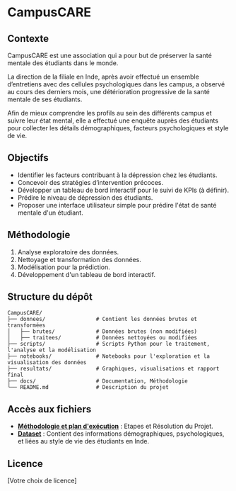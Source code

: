 # CampusCARE

## Contexte
CampusCARE est une association qui a pour but de préserver la santé mentale des étudiants dans le monde.

La direction de la filiale en Inde, après avoir effectué un ensemble d’entretiens avec des cellules psychologiques dans les campus, a observé au cours des derniers mois, une détérioration progressive de la santé mentale de ses étudiants.

Afin de mieux comprendre les profils au sein des différents campus et suivre leur état mental, elle a effectué une enquête auprès des étudiants pour collecter les détails démographiques, facteurs psychologiques et style de vie.

## Objectifs
- Identifier les facteurs contribuant à la dépression chez les étudiants.
- Concevoir des stratégies d’intervention précoces.
- Développer un tableau de bord interactif pour le suivi de KPIs (à définir).
- Prédire le niveau de dépression des étudiants.
- Proposer une interface utilisateur simple pour prédire l'état de santé mentale d'un étudiant.

## Méthodologie
1. Analyse exploratoire des données.
2. Nettoyage et transformation des données.
3. Modélisation pour la prédiction.
4. Développement d'un tableau de bord interactif.

## Structure du dépôt
```
CampusCARE/
├── donnees/                # Contient les données brutes et transformées
│   ├── brutes/             # Données brutes (non modifiées)
│   ├── traitees/           # Données nettoyées ou modifiées
├── scripts/                # Scripts Python pour le traitement, l'analyse et la modélisation
├── notebooks/              # Notebooks pour l'exploration et la visualisation des données
├── resultats/              # Graphiques, visualisations et rapport final
├── docs/                   # Documentation, Méthodologie
└── README.md               # Description du projet
```
## Accès aux fichiers
- **[Méthodologie et plan d'exécution](./docs/methodologie.md)** : Etapes et Résolution du Projet.
- **[Dataset](./donnees/brute/dataset.csv)** : Contient des informations démographiques, psychologiques, et liées au style de vie des étudiants en Inde.

## Licence
[Votre choix de licence]

